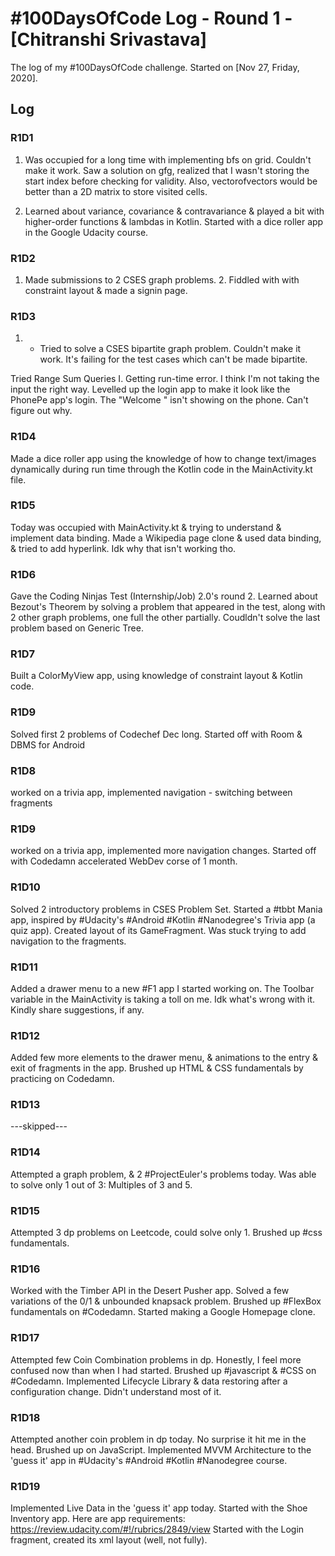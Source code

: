 # #100DaysOfCode Log - Round 1 - [Chitranshi Srivastava]

The log of my #100DaysOfCode challenge. Started on [Nov 27, Friday, 2020].

## Log

### R1D1 
1. Was occupied for a long time with implementing bfs on grid. Couldn't make it work. Saw a solution on gfg, realized that I wasn't storing the start index before checking for validity. Also, vectorofvectors would be better than a 2D matrix to store visited cells.

2. Learned about variance, covariance & contravariance & played a bit with higher-order functions & lambdas in Kotlin. Started with a dice roller app in the Google Udacity course.

### R1D2
1. Made submissions to 2 CSES graph problems. 2. Fiddled with with constraint layout & made a signin page.

### R1D3
1. * Tried to solve a CSES bipartite graph problem. Couldn't make it work. It's failing for the test cases which can't be made bipartite.

Tried Range Sum Queries I. Getting run-time error. I think I'm not taking the input the right way.
Levelled up the login app to make it look like the PhonePe app's login. The "Welcome " isn't showing on the phone. Can't figure out why.

### R1D4
Made a dice roller app using the knowledge of how to change text/images dynamically during run time through the Kotlin code in the MainActivity.kt file.

### R1D5
Today was occupied with MainActivity.kt & trying to understand & implement data binding. Made a Wikipedia page clone & used data binding, & tried to add hyperlink. Idk why that isn't working tho.

### R1D6
Gave the Coding Ninjas Test (Internship/Job) 2.0's round 2. Learned about Bezout's Theorem by solving a problem that appeared in the test, along with 2 other graph problems, one full the other partially. Coudldn't solve the last problem based on Generic Tree.

### R1D7
Built a ColorMyView app, using knowledge of constraint layout & Kotlin code.

### R1D9
Solved first 2 problems of Codechef Dec long. Started off with Room & DBMS for Android

### R1D8
worked on a trivia app, implemented navigation - switching between fragments

### R1D9
worked on a trivia app, implemented more navigation changes. Started off with Codedamn accelerated WebDev corse of 1 month.

### R1D10
Solved 2 introductory problems in CSES Problem Set. Started a #tbbt  Mania app, inspired by #Udacity's #Android #Kotlin #Nanodegree's Trivia app (a quiz app). Created layout of its GameFragment. Was stuck trying to add navigation to the fragments.

### R1D11
Added a drawer menu to a new #F1 app I started working on. The Toolbar variable in the MainActivity is taking a toll on me. Idk what's wrong with it. Kindly share suggestions, if any.

### R1D12
Added few more elements to the drawer menu, & animations to the entry & exit of fragments in the app. Brushed up HTML & CSS fundamentals by practicing on Codedamn.

### R1D13
---skipped---

### R1D14
Attempted a graph problem, & 2 #ProjectEuler's problems today. Was able to solve only 1 out of 3: Multiples of 3 and 5.

### R1D15
Attempted 3 dp problems on Leetcode, could solve only 1. Brushed up #css fundamentals.

### R1D16
Worked with the Timber API in the Desert Pusher app.
Solved a few variations of the 0/1 & unbounded knapsack problem.
Brushed up #FlexBox fundamentals on #Codedamn. Started making a Google Homepage clone.

### R1D17
Attempted few Coin Combination problems in dp. Honestly, I feel more confused now than when I had started.
Brushed up #javascript & #CSS on #Codedamn.
Implemented Lifecycle Library & data restoring after a configuration change. Didn't understand most of it.

### R1D18
Attempted another coin problem in dp today. No surprise it hit me in the head.
Brushed up on JavaScript.
Implemented MVVM Architecture to the 'guess it' app in #Udacity's #Android #Kotlin #Nanodegree course.

### R1D19
Implemented Live Data in the 'guess it' app today. Started with the Shoe Inventory app. Here are app requirements: https://review.udacity.com/#!/rubrics/2849/view Started with the Login fragment, created its xml layout (well, not fully).

